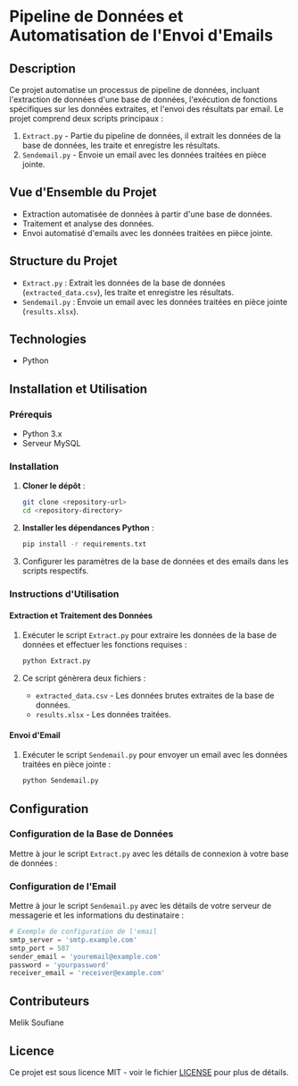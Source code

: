 
# Pipeline de Données et Automatisation de l'Envoi d'Emails

## Description

Ce projet automatise un processus de pipeline de données, incluant l'extraction de données d'une base de données, l'exécution de fonctions spécifiques sur les données extraites, et l'envoi des résultats par email. Le projet comprend deux scripts principaux :

1. `Extract.py` - Partie du pipeline de données, il extrait les données de la base de données, les traite et enregistre les résultats.
2. `Sendemail.py` - Envoie un email avec les données traitées en pièce jointe.

## Vue d'Ensemble du Projet

- Extraction automatisée de données à partir d'une base de données.
- Traitement et analyse des données.
- Envoi automatisé d'emails avec les données traitées en pièce jointe.

## Structure du Projet

- `Extract.py` : Extrait les données de la base de données (`extracted_data.csv`), les traite et enregistre les résultats.
- `Sendemail.py` : Envoie un email avec les données traitées en pièce jointe (`results.xlsx`).

## Technologies

- Python

## Installation et Utilisation

### Prérequis

- Python 3.x
- Serveur MySQL

### Installation

1. **Cloner le dépôt** :
    ```sh
    git clone <repository-url>
    cd <repository-directory>
    ```

2. **Installer les dépendances Python** :
    ```sh
    pip install -r requirements.txt
    ```

3. Configurer les paramètres de la base de données et des emails dans les scripts respectifs.

### Instructions d'Utilisation

#### Extraction et Traitement des Données

1. Exécuter le script `Extract.py` pour extraire les données de la base de données et effectuer les fonctions requises :
    ```bash
    python Extract.py
    ```

2. Ce script génèrera deux fichiers :
    - `extracted_data.csv` - Les données brutes extraites de la base de données.
    - `results.xlsx` - Les données traitées.

#### Envoi d'Email

1. Exécuter le script `Sendemail.py` pour envoyer un email avec les données traitées en pièce jointe :
    ```bash
    python Sendemail.py
    ```

## Configuration

### Configuration de la Base de Données

Mettre à jour le script `Extract.py` avec les détails de connexion à votre base de données :

### Configuration de l'Email

Mettre à jour le script `Sendemail.py` avec les détails de votre serveur de messagerie et les informations du destinataire :

```python
# Exemple de configuration de l'email
smtp_server = 'smtp.example.com'
smtp_port = 587
sender_email = 'youremail@example.com'
password = 'yourpassword'
receiver_email = 'receiver@example.com'
```

## Contributeurs

Melik Soufiane

## Licence

Ce projet est sous licence MIT - voir le fichier [LICENSE](LICENSE) pour plus de détails.


